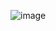 ![image](https://user-images.githubusercontent.com/76067475/210172854-250e61ee-54ab-409b-a197-173016382c1d.png)
